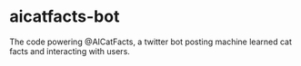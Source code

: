 # aicatfacts-bot
 The code powering @AICatFacts, a twitter bot posting machine learned cat facts and interacting with users.
